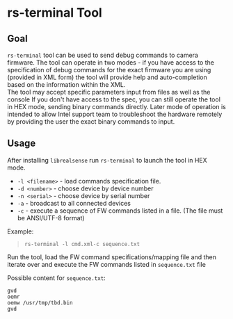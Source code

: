 # rs-terminal Tool

## Goal
`rs-terminal` tool can be used to send debug commands to camera firmware. The tool can operate in two modes - if you have access to the specification of debug commands for the exact firmware you are using (provided in XML form) the tool will provide help and auto-completion based on the information within the XML.  
The tool may accept specific parameters input from files as well as the console
If you don't have access to the spec, you can still operate the tool in HEX mode, sending binary commands directly. Later mode of operation is intended to allow Intel support team to troubleshoot the hardware remotely by providing the user the exact binary commands to input. 

## Usage
After installing `librealsense` run `rs-terminal` to launch the tool in HEX mode. 

* `-l <filename>` - load commands specification file.
* `-d <number>` - choose device by device number
* `-n <serial>` - choose device by serial number
* `-a` - broadcast to all connected devices
* `-c` - execute a sequence of FW commands listed in a file. (The file must be ANSI/UTF-8  format)

Example:  
>`rs-terminal -l cmd.xml-c sequence.txt`

Run the tool, load the FW command specifications/mapping file and then iterate over and execute the FW commands listed in `sequence.txt` file

Possible content for `sequence.txt`:
```
gvd
oemr
oemw /usr/tmp/tbd.bin
gvd
```


